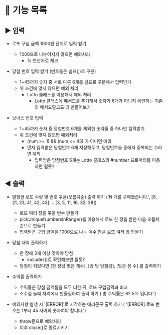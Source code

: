 # :memo: 기능 목록

## :arrow_forward: 입력

- 로또 구입 금액 1000원 단위로 입력 받기

  - 1000으로 나누어지지 않으면 예외처리
    - % 연산자로 체크

- 당첨 번호 입력 받기 (번호들은 쉼표(,)로 구분)

  - 1~45까지 숫자 중 서로 다른 6개를 쉼표로 구분해서 입력받기
  - 위 조건에 맞지 않으면 예외 처리
    - Lotto 클래스를 이용해서 예외 처리
      - Lotto 클래스에 메서드를 추가해서 숫자가 6개가 아닌지 확인하는 기존의 메서드말고도 더 만들어보기

- 보너스 번호 입력

  - 1~45까지 숫자 중 당첨번호 6개를 제외한 숫자들 중 하나만 입력받기
  - 위 조건에 맞지 않으면 예외처리
    - (num >= 1) && (num <= 45) 가 아니면 예외
    - 먼저 입력받은 당첨번호 6개 저장해두고, 당첨번호들 중에서 중복되는 수라면 예외
      - 입력받은 당첨번호 6개는 Lotto 클래스의 #number 프로퍼티를 이용하면 될듯?

## :arrow_backward: 출력

- 발행한 로또 수량 및 번호 묶음(오름차순) 출력 하기 ('N 개를 구매했습니다.', [8, 21, 23, 41, 42, 43] ... [3, 5, 11, 16, 32, 38])

  - 로또 여러 장을 묶을 변수 만들기
  - pickUniqueNumbersInRange()를 이용해서 로또 한 장을 받은 다음 오름차순으로 만들기
  - 입력받은 구입 금액을 1000으로 나눈 액수 만큼 로또 여러 장 만들기

- 당첨 내역 출력하기

  - 한 장에 3개 이상 맞아야 당첨
    - includes()로 확인해보면 될듯?
  - 당첨이 되었다면 [한 장당 맞은 개수], [장 당 당첨금], [맞은 장 수] 를 출력하기

- 수익률 출력하기

  - 수익률은 당첨 금액들을 모두 더한 뒤, 로또 구입금액과 비교
  - 소수점 둘째 자리에서 반올림하여 출력 하기 ('총 수익률은 62.5% 입니다.')

- 예외사항 발생 시 '[ERROR]'로 시작하는 에러문구 출력 하기 ( '[ERROR] 로또 번호는 1부터 45 사이의 숫자여야 합니다.')

  - throw문으로 예외처리
  - 이후 close()로 종료시키기
